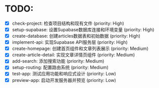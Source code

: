# TODO:

- [x] check-project: 检查项目结构和现有文件 (priority: High)
- [x] setup-supabase: 设置Supabase数据库连接和环境变量 (priority: High)
- [x] create-database: 创建articles数据表和初始数据 (priority: High)
- [x] implement-api: 实现Supabase API服务层 (priority: High)
- [x] create-homepage: 创建首页组件和文章列表展示 (priority: Medium)
- [x] create-article-detail: 实现文章详情页组件 (priority: Medium)
- [x] add-search: 添加搜索功能 (priority: Medium)
- [x] setup-routing: 配置路由系统 (priority: Medium)
- [x] test-app: 测试应用功能和响应式设计 (priority: Low)
- [x] preview-app: 启动开发服务器并预览 (priority: Low)
